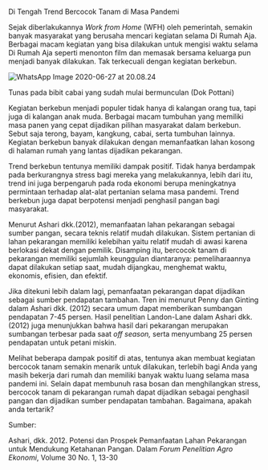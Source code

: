 ﻿Di Tengah Trend Bercocok Tanam di Masa Pandemi

Sejak diberlakukannya *Work from Home* (WFH) oleh pemerintah, semakin banyak masyarakat yang berusaha mencari kegiatan selama Di Rumah Aja. Berbagai macam kegiatan yang bisa dilakukan untuk mengisi waktu selama Di Rumah Aja seperti menonton film dan memasak bersama keluarga pun menjadi banyak dilakukan. Tak terkecuali dengan kegiatan berkebun.


![WhatsApp Image 2020-06-27 at 20.08.24](Aspose.Words.ae6d1dc8-c136-4d32-a7ef-2df75559a5ce.001.jpeg "WhatsApp Image 2020-06-27 at 20.08.24")

Tunas pada bibit cabai yang sudah mulai bermunculan (Dok Pottani)

Kegiatan berkebun menjadi populer tidak hanya di kalangan orang tua, tapi juga di kalangan anak muda. Berbagai macam tumbuhan yang memiliki masa panen yang cepat dijadikan pilihan masyarakat dalam berkebun. Sebut saja terong, bayam, kangkung, cabai, serta tumbuhan lainnya. Kegiatan berkebun banyak dilakukan dengan memanfaatkan lahan kosong di halaman rumah yang lantas dijadikan pekarangan.

Trend berkebun tentunya memiliki dampak positif. Tidak hanya berdampak pada berkurangnya stress bagi mereka yang melakukannya, lebih dari itu, trend ini juga berpengaruh pada roda ekonomi berupa meningkatnya permintaan terhadap alat-alat pertanian selama masa pandemi. Trend berkebun juga dapat berpotensi menjadi penghasil pangan bagi masyarakat.

Menurut Ashari dkk.(2012), memanfaatan lahan pekarangan sebagai sumber pangan, secara teknis relatif mudah dilakukan. Sistem pertanian di lahan pekarangan memiliki kelebihan yaitu relatif mudah di awasi karena berlokasi dekat dengan pemilik. Disamping itu, bercocok tanam di pekarangan memiliki sejumlah keunggulan diantaranya: pemeliharaannya dapat dilakukan setiap saat, mudah dijangkau, menghemat waktu, ekonomis, efisien, dan efektif.

Jika ditekuni lebih dalam lagi, pemanfaatan pekarangan dapat dijadikan sebagai sumber pendapatan tambahan. Tren ini menurut Penny dan Ginting dalam Ashari dkk. (2012) secara umum dapat memberikan sumbangan pendapatan 7-45 persen. Hasil penelitian Landon-Lane dalam Ashari dkk. (2012) juga menunjukkan bahwa hasil dari pekarangan merupakan sumbangan terbesar pada saat *off season,* serta menyumbang 25 persen pendapatan untuk petani miskin.

Melihat beberapa dampak positif di atas, tentunya akan membuat kegiatan bercocok tanam semakin menarik untuk dilakukan, terlebih bagi Anda yang masih bekerja dari rumah dan memiliki banyak waktu luang selama masa pandemi ini. Selain dapat membunuh rasa bosan dan menghilangkan stress, bercocok tanam di pekarangan rumah dapat dijadikan sebagai penghasil pangan dan dijadikan sumber pendapatan tambahan. Bagaimana, apakah anda tertarik?

Sumber:

Ashari, dkk. 2012. Potensi dan Prospek Pemanfaatan Lahan Pekarangan untuk Mendukung Ketahanan Pangan. Dalam *Forum Penelitian Agro Ekonomi*, Volume 30 No. 1, 13-30
